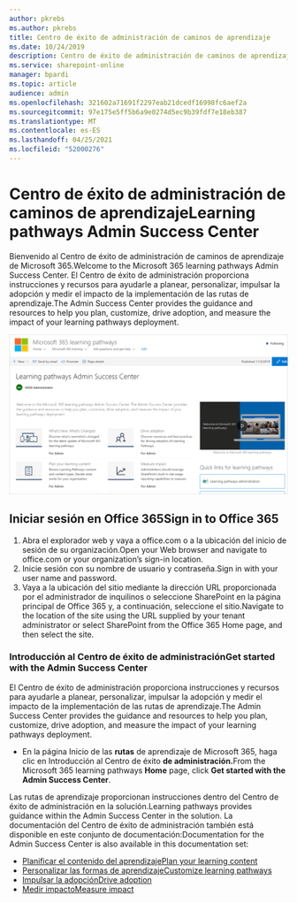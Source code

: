 ```yaml
---
author: pkrebs
ms.author: pkrebs
title: Centro de éxito de administración de caminos de aprendizaje
ms.date: 10/24/2019
description: Centro de éxito de administración de caminos de aprendizaje
ms.service: sharepoint-online
manager: bpardi
ms.topic: article
audience: admin
ms.openlocfilehash: 321602a71691f2297eab21dcedf16998fc6aef2a
ms.sourcegitcommit: 97e175e5ff5b6a9e0274d5ec9b39fdf7e18eb387
ms.translationtype: MT
ms.contentlocale: es-ES
ms.lasthandoff: 04/25/2021
ms.locfileid: "52000276"
---
```

# <a name="learning-pathways-admin-success-center"></a><span data-ttu-id="bd6c4-103">Centro de éxito de administración de caminos de aprendizaje</span><span class="sxs-lookup"><span data-stu-id="bd6c4-103">Learning pathways Admin Success Center</span></span>

<span data-ttu-id="bd6c4-104">Bienvenido al Centro de éxito de administración de caminos de aprendizaje de Microsoft 365.</span><span class="sxs-lookup"><span data-stu-id="bd6c4-104">Welcome to the Microsoft 365 learning pathways Admin Success Center.</span></span> <span data-ttu-id="bd6c4-105">El Centro de éxito de administración proporciona instrucciones y recursos para ayudarle a planear, personalizar, impulsar la adopción y medir el impacto de la implementación de las rutas de aprendizaje.</span><span class="sxs-lookup"><span data-stu-id="bd6c4-105">The Admin Success Center provides the guidance and resources to help you plan, customize, drive adoption, and measure the impact of your learning pathways deployment.</span></span>

![Página principal del Centro de administración de caminos de aprendizaje.](media/cg-successcenter.png)

## <a name="sign-in-to-office-365"></a><span data-ttu-id="bd6c4-107">Iniciar sesión en Office 365</span><span class="sxs-lookup"><span data-stu-id="bd6c4-107">Sign in to Office 365</span></span> 

1.  <span data-ttu-id="bd6c4-108">Abra el explorador web y vaya a office.com o a la ubicación del inicio de sesión de su organización.</span><span class="sxs-lookup"><span data-stu-id="bd6c4-108">Open your Web browser and navigate to office.com or your organization’s sign-in location.</span></span> 
2.  <span data-ttu-id="bd6c4-109">Inicie sesión con su nombre de usuario y contraseña.</span><span class="sxs-lookup"><span data-stu-id="bd6c4-109">Sign in with your user name and password.</span></span>
3.  <span data-ttu-id="bd6c4-110">Vaya a la ubicación del sitio mediante la dirección URL proporcionada por el administrador de inquilinos o seleccione SharePoint en la página principal de Office 365 y, a continuación, seleccione el sitio.</span><span class="sxs-lookup"><span data-stu-id="bd6c4-110">Navigate to the location of the site using the URL supplied by your tenant administrator or select SharePoint from the Office 365 Home page, and then select the site.</span></span> 

### <a name="get-started-with-the-admin-success-center"></a><span data-ttu-id="bd6c4-111">Introducción al Centro de éxito de administración</span><span class="sxs-lookup"><span data-stu-id="bd6c4-111">Get started with the Admin Success Center</span></span>

<span data-ttu-id="bd6c4-112">El Centro de éxito de administración proporciona instrucciones y recursos para ayudarle a planear, personalizar, impulsar la adopción y medir el impacto de la implementación de las rutas de aprendizaje.</span><span class="sxs-lookup"><span data-stu-id="bd6c4-112">The Admin Success Center provides the guidance and resources to help you plan, customize, drive adoption, and measure the impact of your learning pathways deployment.</span></span> 

- <span data-ttu-id="bd6c4-113">En la página Inicio de las **rutas** de aprendizaje de Microsoft 365, haga clic en Introducción al Centro de éxito **de administración.**</span><span class="sxs-lookup"><span data-stu-id="bd6c4-113">From the Microsoft 365 learning pathways **Home** page, click **Get started with the Admin Success Center**.</span></span>

<span data-ttu-id="bd6c4-114">Las rutas de aprendizaje proporcionan instrucciones dentro del Centro de éxito de administración en la solución.</span><span class="sxs-lookup"><span data-stu-id="bd6c4-114">Learning pathways provides guidance within the Admin Success Center in the solution.</span></span> <span data-ttu-id="bd6c4-115">La documentación del Centro de éxito de administración también está disponible en este conjunto de documentación:</span><span class="sxs-lookup"><span data-stu-id="bd6c4-115">Documentation for the Admin Success Center is also available in this documentation set:</span></span> 

- [<span data-ttu-id="bd6c4-116">Planificar el contenido del aprendizaje</span><span class="sxs-lookup"><span data-stu-id="bd6c4-116">Plan your learning content</span></span>](custom_plancontent.md)
- [<span data-ttu-id="bd6c4-117">Personalizar las formas de aprendizaje</span><span class="sxs-lookup"><span data-stu-id="bd6c4-117">Customize learning pathways</span></span>](custom_overview.md)
- [<span data-ttu-id="bd6c4-118">Impulsar la adopción</span><span class="sxs-lookup"><span data-stu-id="bd6c4-118">Drive adoption</span></span>](driveadoption.md)
- [<span data-ttu-id="bd6c4-119">Medir impacto</span><span class="sxs-lookup"><span data-stu-id="bd6c4-119">Measure impact</span></span>](custom_measureimpact.md)

